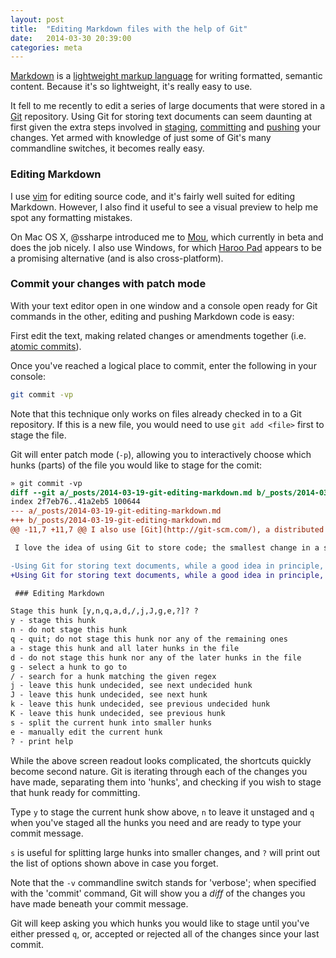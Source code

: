 ```yaml
---
layout: post
title:  "Editing Markdown files with the help of Git"
date:   2014-03-30 20:39:00
categories: meta
---
```


[Markdown](http://daringfireball.net/projects/markdown/dingus) is a [lightweight markup language](http://blog.codinghorror.com/is-html-a-humane-markup-language/) for writing formatted, semantic content. Because it's so lightweight, it's really easy to use.

It fell to me recently to edit a series of large documents that were stored in a [Git](http://git-scm.com/) repository. Using Git for storing text documents can seem daunting at first given the extra steps involved in [staging](https://www.kernel.org/pub/software/scm/git/docs/git-add.html), [committing](https://www.kernel.org/pub/software/scm/git/docs/git-commit.html) and [pushing](http://git-scm.com/docs/git-push) your changes. Yet armed with knowledge of just some of Git's many commandline switches, it becomes really easy.

### Editing Markdown

I use [vim](http://www.vim.org/) for editing source code, and it's fairly well suited for editing Markdown. However, I also find it useful to see a visual preview to help me spot any formatting mistakes.

On Mac OS X, @ssharpe introduced me to [Mou](http://mouapp.com/), which currently in beta and does the job nicely. I also use Windows, for which [Haroo Pad](http://pad.haroopress.com/) appears to be a promising alternative (and is also cross-platform).

### Commit your changes with patch mode

With your text editor open in one window and a console open ready for Git commands in the other, editing and pushing Markdown code is easy:

First edit the text, making related changes or amendments together (i.e. [atomic commits](http://www.freshconsulting.com/atomic-commits/)).

Once you've reached a logical place to commit, enter the following in your console:

```bash
git commit -vp
```

Note that this technique only works on files already checked in to a Git repository. If this is a new file, you would need to use `git add <file>` first to stage the file.

Git will enter patch mode (`-p`), allowing you to interactively choose which hunks (parts) of the file you would like to stage for the comit:

```diff
» git commit -vp
diff --git a/_posts/2014-03-19-git-editing-markdown.md b/_posts/2014-03-19-git-editing-markdown.md
index 2f7eb76..41a2eb5 100644
--- a/_posts/2014-03-19-git-editing-markdown.md
+++ b/_posts/2014-03-19-git-editing-markdown.md
@@ -11,7 +11,7 @@ I also use [Git](http://git-scm.com/), a distributed version control system.

 I love the idea of using Git to store code; the smallest change in a script could drastically alter its functionality and so the idea of using version control for source code is very intuitive.

-Using Git for storing text documents, while a good idea in principle, can seem daunting at first given the extra steps involved in [staging](), [committing]() and [pushing]() your changes. Yet armed with knowledge of Git's many commandline switches, the prospect becomes much more palatable.
+Using Git for storing text documents, while a good idea in principle, can seem daunting at first given the extra steps involved in [staging](https://www.kernel.org/pub/software/scm/git/docs/git-add.html), [committing](https://www.kernel.org/pub/software/scm/git/docs/git-commit.html) and [pushing](http://git-scm.com/docs/git-push) your changes. Yet armed with knowledge of Git's many commandline switches, the prospect becomes much more palatable.

 ### Editing Markdown

Stage this hunk [y,n,q,a,d,/,j,J,g,e,?]? ?
y - stage this hunk
n - do not stage this hunk
q - quit; do not stage this hunk nor any of the remaining ones
a - stage this hunk and all later hunks in the file
d - do not stage this hunk nor any of the later hunks in the file
g - select a hunk to go to
/ - search for a hunk matching the given regex
j - leave this hunk undecided, see next undecided hunk
J - leave this hunk undecided, see next hunk
k - leave this hunk undecided, see previous undecided hunk
K - leave this hunk undecided, see previous hunk
s - split the current hunk into smaller hunks
e - manually edit the current hunk
? - print help
```

While the above screen readout looks complicated, the shortcuts quickly become second nature. Git is iterating through each of the changes you have made, separating them into 'hunks', and checking if you wish to stage that hunk ready for committing.

Type `y` to stage the current hunk show above, `n` to leave it unstaged and `q` when you've staged all the hunks you need and are ready to type your commit message.

`s` is useful for splitting large hunks into smaller changes, and `?` will print out the list of options shown above in case you forget.

Note that the `-v` commandline switch stands for 'verbose'; when specified with the 'commit' command, Git will show you a *diff* of the changes you have made beneath your commit message.

Git will keep asking you which hunks you would like to stage until you've either pressed `q`, or, accepted or rejected all of the changes since your last commit.
